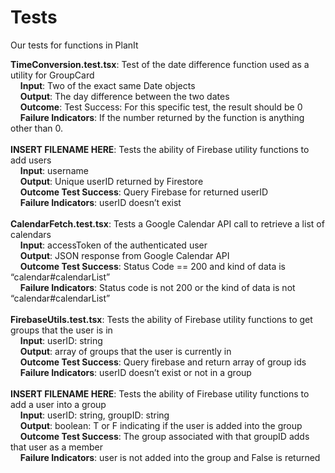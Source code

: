 # Tests
Our tests for functions in PlanIt

**TimeConversion.test.tsx**: Test of the date difference function used as a utility for GroupCard   
&nbsp;&nbsp;&nbsp;&nbsp;**Input**: Two of the exact same Date objects  
&nbsp;&nbsp;&nbsp;&nbsp;**Output**: The day difference between the two dates  
&nbsp;&nbsp;&nbsp;&nbsp;**Outcome**: Test Success: For this specific test, the result should be 0  
&nbsp;&nbsp;&nbsp;&nbsp;**Failure Indicators**: If the number returned by the function is anything other than 0.  
<br> 
**INSERT FILENAME HERE**: Tests the ability of Firebase utility functions to add users  
&nbsp;&nbsp;&nbsp;&nbsp;**Input**: username  
&nbsp;&nbsp;&nbsp;&nbsp;**Output**: Unique userID returned by Firestore  
&nbsp;&nbsp;&nbsp;&nbsp;**Outcome Test Success**: Query Firebase for returned userID  
&nbsp;&nbsp;&nbsp;&nbsp;**Failure Indicators**: userID doesn’t exist  
<br> 
**CalendarFetch.test.tsx**: Tests a Google Calendar API call to retrieve a list of calendars  
&nbsp;&nbsp;&nbsp;&nbsp;**Input**: accessToken of the authenticated user  
&nbsp;&nbsp;&nbsp;&nbsp;**Output**: JSON response from Google Calendar API  
&nbsp;&nbsp;&nbsp;&nbsp;**Outcome Test Success**:  Status Code == 200 and kind of data is “calendar#calendarList”  
&nbsp;&nbsp;&nbsp;&nbsp;**Failure Indicators**: Status code is not 200 or the kind of data is not “calendar#calendarList”  
<br> 
**FirebaseUtils.test.tsx**: Tests the ability of Firebase utility functions to get groups that the user is in  
&nbsp;&nbsp;&nbsp;&nbsp;**Input**: userID: string  
&nbsp;&nbsp;&nbsp;&nbsp;**Output**: array of groups that the user is currently in  
&nbsp;&nbsp;&nbsp;&nbsp;**Outcome Test Success**: Query firebase and return array of group ids  
&nbsp;&nbsp;&nbsp;&nbsp;**Failure Indicators**:  userID doesn’t exist or not in a group  
<br> 
**INSERT FILENAME HERE**: Tests the ability of Firebase utility functions to add a user into a group  
&nbsp;&nbsp;&nbsp;&nbsp;**Input**: userID: string, groupID: string  
&nbsp;&nbsp;&nbsp;&nbsp;**Output**: boolean: T or F indicating if the user is added into the group  
&nbsp;&nbsp;&nbsp;&nbsp;**Outcome Test Success**: The group associated with that groupID adds that user as a member  
&nbsp;&nbsp;&nbsp;&nbsp;**Failure Indicators**: user is not added into the group and False is returned  
